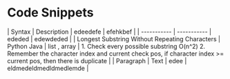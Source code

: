 # Code Snippets

| Syntax      | Description | edeedefe | efehkbef |
| ----------- | ----------- | ededed | edewdeded | 
| Longest Substring Without Repeating Characters      | Python Java       | list , array | 1. Check every possible substring O(n^2)
2. Remember the character index and current check pos, if character index >= current pos, then there is duplicate |
| Paragraph   | Text        | edee | eldmedeldmedldmedlemde |
